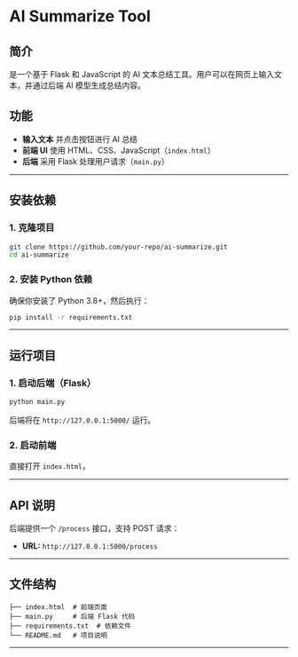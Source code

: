 # **AI Summarize Tool**  

## **简介**  
是一个基于 Flask 和 JavaScript 的 AI 文本总结工具。用户可以在网页上输入文本，并通过后端 AI 模型生成总结内容。  

## **功能**  

- **输入文本** 并点击按钮进行 AI 总结  
- **前端 UI** 使用 HTML、CSS、JavaScript（`index.html`）  
- **后端** 采用 Flask 处理用户请求（`main.py`）  

---

## **安装依赖**  
### **1. 克隆项目**  
```bash
git clone https://github.com/your-repo/ai-summarize.git
cd ai-summarize
```

### **2. 安装 Python 依赖**  
确保你安装了 Python 3.8+，然后执行：  
```bash
pip install -r requirements.txt
```

---

## **运行项目**  
### **1. 启动后端（Flask）**  
```bash
python main.py
```
后端将在 `http://127.0.0.1:5000/` 运行。  

### **2. 启动前端**  
直接打开 `index.html`，

---

## **API 说明**  
后端提供一个 `/process` 接口，支持 POST 请求：
- **URL:** `http://127.0.0.1:5000/process`

---

## **文件结构**  
```
├── index.html  # 前端页面
├── main.py     # 后端 Flask 代码
├── requirements.txt  # 依赖文件
└── README.md   # 项目说明
```

---

